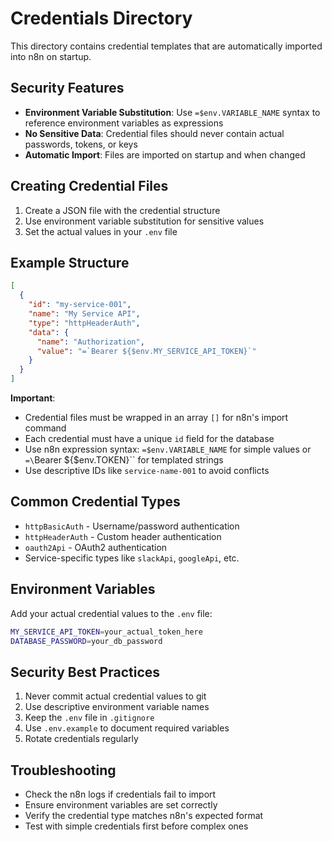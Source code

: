 # Credentials Directory

This directory contains credential templates that are automatically imported into n8n on startup.

## Security Features

- **Environment Variable Substitution**: Use `=$env.VARIABLE_NAME` syntax to reference environment variables as expressions
- **No Sensitive Data**: Credential files should never contain actual passwords, tokens, or keys
- **Automatic Import**: Files are imported on startup and when changed

## Creating Credential Files

1. Create a JSON file with the credential structure
2. Use environment variable substitution for sensitive values
3. Set the actual values in your `.env` file

## Example Structure

```json
[
  {
    "id": "my-service-001",
    "name": "My Service API",
    "type": "httpHeaderAuth",
    "data": {
      "name": "Authorization",
      "value": "=`Bearer ${$env.MY_SERVICE_API_TOKEN}`"
    }
  }
]
```

**Important**: 
- Credential files must be wrapped in an array `[]` for n8n's import command
- Each credential must have a unique `id` field for the database
- Use n8n expression syntax: `=$env.VARIABLE_NAME` for simple values or `=\`Bearer ${$env.TOKEN}\`` for templated strings
- Use descriptive IDs like `service-name-001` to avoid conflicts

## Common Credential Types

- `httpBasicAuth` - Username/password authentication
- `httpHeaderAuth` - Custom header authentication
- `oauth2Api` - OAuth2 authentication
- Service-specific types like `slackApi`, `googleApi`, etc.

## Environment Variables

Add your actual credential values to the `.env` file:

```bash
MY_SERVICE_API_TOKEN=your_actual_token_here
DATABASE_PASSWORD=your_db_password
```

## Security Best Practices

1. Never commit actual credential values to git
2. Use descriptive environment variable names
3. Keep the `.env` file in `.gitignore`
4. Use `.env.example` to document required variables
5. Rotate credentials regularly

## Troubleshooting

- Check the n8n logs if credentials fail to import
- Ensure environment variables are set correctly
- Verify the credential type matches n8n's expected format
- Test with simple credentials first before complex ones
